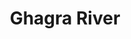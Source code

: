 ---
title: "Ghagra River"
title_bn: "ঘাগরা নদী"
description: "This river derived between Bauna para and Chingipur of West Dinajpur District that fallen into Jamuna river at Isabpur."
---
